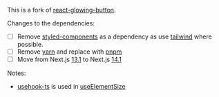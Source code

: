 This is a fork of [react-glowing-button](https://github.com/nusu/react-glowing-button).

Changes to the dependencies:

- [ ] Remove [styled-components](https://styled-components.com/) as a dependency as use [tailwind](https://tailwindcss.com/) where possible.
- [ ] Remove [yarn](https://yarnpkg.com/) and replace with [pnpm](https://pnpm.io/)
- [ ] Move from Next.js [13.1](https://nextjs.org/blog/next-13-1) to Next.js [14.1](https://nextjs.org/blog/next-14-1)

Notes:

- [usehook-ts](https://usehooks-ts.com/) is used in [useElementSize](./lib/useElementSize.ts)
